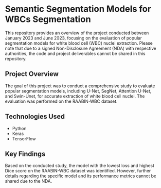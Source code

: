 # Semantic Segmentation Models for WBCs Segmentation

This repository provides an overview of the project conducted between January 2023 and June 2023, focusing on the evaluation of popular segmentation models for white blood cell (WBC) nuclei extraction. Please note that due to a signed Non-Disclosure Agreement (NDA) with respective authorities, the code and project deliverables cannot be shared in this repository.

## Project Overview

The goal of this project was to conduct a comprehensive study to evaluate popular segmentation models, including U-Net, SegNet, Attention U-Net, and Swin-Unet, for accurate extraction of white blood cell nuclei. The evaluation was performed on the RAABIN-WBC dataset.

## Technologies Used

- Python
- Keras
- TensorFlow


## Key Findings

Based on the conducted study, the model with the lowest loss and highest Dice score on the RAABIN-WBC dataset was identified. However, further details regarding the specific model and its performance metrics cannot be shared due to the NDA.

